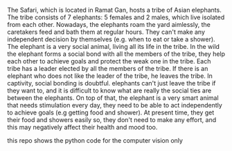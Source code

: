 The Safari, which is located in Ramat Gan, hosts a tribe of Asian elephants. The tribe consists of 7 elephants: 5 females and 2 males, which live isolated from each other.  Nowadays, the elephants roam the yard aimlessly, the caretakers feed and bath them at regular hours. They can't make any independent decision by themselves (e.g. when to eat or take a shower).
The elephant is a very social animal, living all its life in the tribe. In the wild the elephant forms a social bond with all the members of the tribe, they help each other to achieve goals and protect the weak one in the tribe. Each tribe has a leader elected by all the members of the tribe. If there is an elephant who does not like the leader of the tribe, he leaves the tribe.
In captivity, social bonding is doubtful. elephants can't just leave the tribe if they want to, and it is difficult to know what are really the social ties are between the elephants.
On top of that, the elephant is a very smart animal that needs stimulation every day, they need to be able to act independently to achieve goals (e.g getting food and shower). At present time, they get their food and showers easily so, they don't need to make any effort, and this may negatively affect their health and mood too.

this repo shows the python code for the computer vision only 